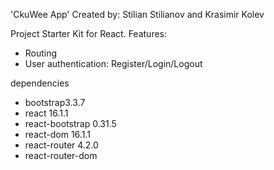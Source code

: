 'CkuWee App' 
Created by: Stilian Stilianov and Krasimir Kolev

Project Starter Kit for React. Features:
- Routing
- User authentication: Register/Login/Logout


dependencies
-  bootstrap3.3.7
-  react 16.1.1
-  react-bootstrap 0.31.5
-  react-dom 16.1.1
-  react-router 4.2.0
-  react-router-dom
